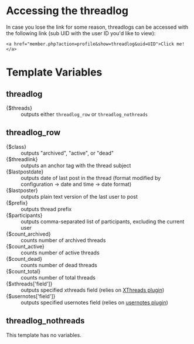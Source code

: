 # Accessing the threadlog

In case you lose the link for some reason, threadlogs can be accessed with the following link (sub UID with the user ID you'd like to view):

	<a href="member.php?action=profile&show=threadlog&uid=UID">Click me!</a>

# Template Variables

## threadlog

<dl>
	<dt>{$threads}</dt>
	<dd>outputs either <code>threadlog_row</code> or <code>threadlog_nothreads</code></dd>
</dl>

## threadlog_row

<dl>
	<dt>{$class}</dt>
	<dd>outputs "archived", "active", or "dead"</dd>
	<dt>{$threadlink}</dt>
	<dd>outputs an anchor tag with the thread subject</dd>
	<dt>{$lastpostdate}</dt>
	<dd>outputs date of last post in the thread (format modified by configuration -&gt; date and time -&gt; date format)</dd>
	<dt>{$lastposter}</dt>
	<dd>outputs plain text version of the last user to post</dd>
	<dt>{$prefix}</dt>
	<dd>outputs thread prefix</dd>
	<dt>{$participants}</dt>
	<dd>outputs comma-separated list of participants, excluding the current user</dd>
	<dt>{$count_archived}</dt>
	<dd>counts number of archived threads</dd>
	<dt>{$count_active}</dt>
	<dd>counts number of active threads</dd>
	<dt>{$count_dead}</dt>
	<dd>counts number of dead threads</dd>
	<dt>{$count_total}</dt>
	<dd>counts number of total threads</dd>
	<dt>{$xthreads['field']}</dt>
	<dd>outputs specified xthreads field (relies on <a href="https://github.com/zingaburga/XThreads-MyBB-Plugin">XThreads plugin</a>)</dd>
	<dt>{$usernotes['field']}</dt>
	<dd>outputs specified usernotes field (relies on <a href="https://github.com/amwelles/mybb-usernotes">usernotes plugin</a>)</dd>
</dl>

## threadlog_nothreads

This template has no variables.